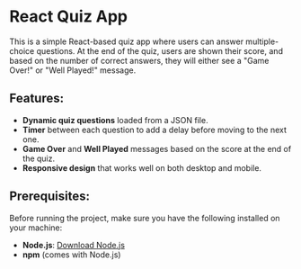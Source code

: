 # React Quiz App

This is a simple React-based quiz app where users can answer multiple-choice questions. At the end of the quiz, users are shown their score, and based on the number of correct answers, they will either see a "Game Over!" or "Well Played!" message.

## Features:
- **Dynamic quiz questions** loaded from a JSON file.
- **Timer** between each question to add a delay before moving to the next one.
- **Game Over** and **Well Played** messages based on the score at the end of the quiz.
- **Responsive design** that works well on both desktop and mobile.

## Prerequisites:
Before running the project, make sure you have the following installed on your machine:

- **Node.js**: [Download Node.js](https://nodejs.org/)
- **npm** (comes with Node.js)
